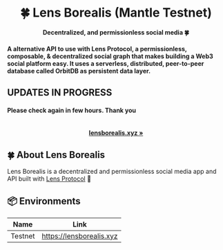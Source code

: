 <div align="center">
    <h1>🍀 Lens Borealis (Mantle Testnet)</h1>
    <strong>Decentralized, and permissionless social media 🍀</strong>
</div>

#### A alternative API to use with Lens Protocol, a permissionless, composable, & decentralized social graph that makes building a Web3 social platform easy. It uses a serverless, distributed, peer-to-peer database called OrbitDB as persistent data layer.

## UPDATES IN PROGRESS
#### Please check again in few hours. Thank you


<div align="center">
    <br>
    <a href="https://lensborealis.xyz "><b>lensborealis.xyz  »</b></a>
</div>

## 🍀 About Lens Borealis

Lens Borealis is a decentralized and permissionless social media app and API built with [Lens Protocol](http://lensborealis.xyz) 🌿

## 📦 Environments

| Name            | Link                                |
| --------------- | ----------------------------------- |
| Testnet         | https://lensborealis.xyz         |
